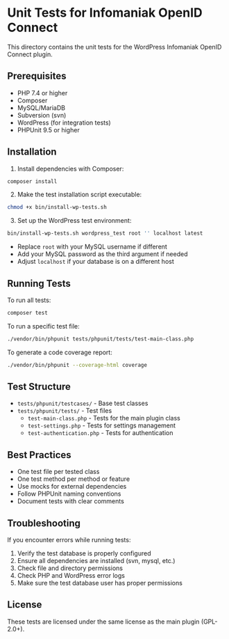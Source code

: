 # Unit Tests for Infomaniak OpenID Connect

This directory contains the unit tests for the WordPress Infomaniak OpenID Connect plugin.

## Prerequisites

- PHP 7.4 or higher
- Composer
- MySQL/MariaDB
- Subversion (svn)
- WordPress (for integration tests)
- PHPUnit 9.5 or higher

## Installation

1. Install dependencies with Composer:

```bash
composer install
```

2. Make the test installation script executable:

```bash
chmod +x bin/install-wp-tests.sh
```

3. Set up the WordPress test environment:

```bash
bin/install-wp-tests.sh wordpress_test root '' localhost latest
```

   - Replace `root` with your MySQL username if different
   - Add your MySQL password as the third argument if needed
   - Adjust `localhost` if your database is on a different host

## Running Tests

To run all tests:

```bash
composer test
```

To run a specific test file:

```bash
./vendor/bin/phpunit tests/phpunit/tests/test-main-class.php
```

To generate a code coverage report:

```bash
./vendor/bin/phpunit --coverage-html coverage
```

## Test Structure

- `tests/phpunit/testcases/` - Base test classes
- `tests/phpunit/tests/` - Test files
  - `test-main-class.php` - Tests for the main plugin class
  - `test-settings.php` - Tests for settings management
  - `test-authentication.php` - Tests for authentication

## Best Practices

- One test file per tested class
- One test method per method or feature
- Use mocks for external dependencies
- Follow PHPUnit naming conventions
- Document tests with clear comments

## Troubleshooting

If you encounter errors while running tests:

1. Verify the test database is properly configured
2. Ensure all dependencies are installed (svn, mysql, etc.)
3. Check file and directory permissions
4. Check PHP and WordPress error logs
5. Make sure the test database user has proper permissions

## License

These tests are licensed under the same license as the main plugin (GPL-2.0+).
